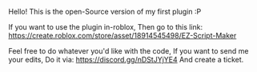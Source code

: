 Hello! This is the open-Source version of my first plugin :P

If you want to use the plugin in-roblox, Then go to this link:
https://create.roblox.com/store/asset/18914545498/EZ-Script-Maker

Feel free to do whatever you'd like with the code, If you want to send me your edits, Do it via: https://discord.gg/nDStJYjYE4 And create a ticket.
